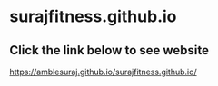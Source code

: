 # surajfitness.github.io

<h2>Click the link below to see website</h2>

https://amblesuraj.github.io/surajfitness.github.io/
